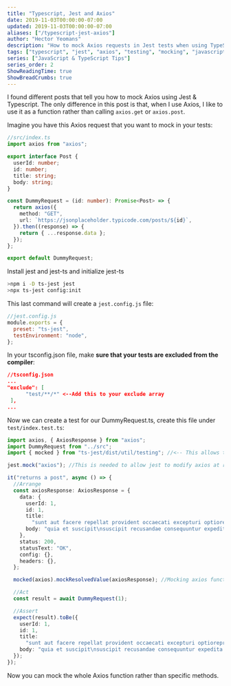 ```yaml
---
title: "Typescript, Jest and Axios"
date: 2019-11-03T00:00:00-07:00
updated: 2019-11-03T00:00:00-07:00
aliases: ["/typescript-jest-axios"]
author: "Hector Yeomans"
description: "How to mock Axios requests in Jest tests when using TypeScript and calling Axios as a function rather than using specific methods."
tags: ["typescript", "jest", "axios", "testing", "mocking", "javascript"]
series: ["JavaScript & TypeScript Tips"]
series_order: 2
ShowReadingTime: true
ShowBreadCrumbs: true
---
```


I found different posts that tell you how to mock Axios using Jest & Typescript. The only difference in this post is that, when I use Axios, I like to use it as a function rather than calling `axios.get` or `axios.post`.

Imagine you have this Axios request that you want to mock in your tests:

```typescript
//src/index.ts
import axios from "axios";

export interface Post {
  userId: number;
  id: number;
  title: string;
  body: string;
}

const DummyRequest = (id: number): Promise<Post> => {
  return axios({
    method: "GET",
    url: `https://jsonplaceholder.typicode.com/posts/${id}`,
  }).then((response) => {
    return { ...response.data };
  });
};

export default DummyRequest;
```

Install jest and jest-ts and initialize jest-ts

```bash
>npm i -D ts-jest jest
>npx ts-jest config:init
```

This last command will create a `jest.config.js` file:

```js
//jest.config.js
module.exports = {
  preset: "ts-jest",
  testEnvironment: "node",
};
```

In your tsconfig.json file, make **sure that your tests are excluded from the compiler**:

```json
//tsconfig.json
...
"exclude": [
      "test/**/*" <--Add this to your exclude array
 ],
...
```

Now we can create a test for our DummyRequest.ts, create this file under `test/index.test.ts`:

```typescript
import axios, { AxiosResponse } from "axios";
import DummyRequest from "../src";
import { mocked } from "ts-jest/dist/util/testing"; //<-- This allows to mock results

jest.mock("axios"); //This is needed to allow jest to modify axios at runtime

it("returns a post", async () => {
  //Arrange
  const axiosResponse: AxiosResponse = {
    data: {
      userId: 1,
      id: 1,
      title:
        "sunt aut facere repellat provident occaecati excepturi optioreprehenderit",
      body: "quia et suscipit\nsuscipit recusandae consequuntur expedita et cum\nreprehenderit molestiae ut ut quas totam\nnostrum rerum est autem sunt rem eveniet architecto",
    },
    status: 200,
    statusText: "OK",
    config: {},
    headers: {},
  };

  mocked(axios).mockResolvedValue(axiosResponse); //Mocking axios function rather than a method

  //Act
  const result = await DummyRequest(1);

  //Assert
  expect(result).toBe({
    userId: 1,
    id: 1,
    title:
      "sunt aut facere repellat provident occaecati excepturi optioreprehenderit",
    body: "quia et suscipit\nsuscipit recusandae consequuntur expedita et cum\nreprehenderit molestiae ut ut quas totam\nnostrum rerum est autem sunt rem eveniet architecto",
  });
});
```

Now you can mock the whole Axios function rather than specific methods.
